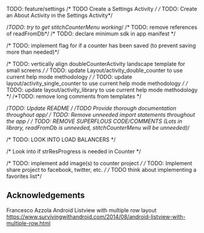 

TODO: feature/settings
/* TODO Create a Settings Activity */
/* TODO: Create an About Activity in the Settings Activity*/


/*TODO: try to get stitchCounterMenu working*/
/* TODO: remove references of readFromDb*/
/* TODO: declare minimum sdk in app manifest */


/* TODO: implement flag for if a counter has been saved (to prevent saving more than needed)*/


/* TODO: vertically align doubleCounterActivity landscape template for small screens */
/* TODO: update Layout/activity_double_counter to use current help mode methodology */
/* TODO: update layout/activity_single_counter to use current help mode methodology */
/* TODO: update layout/activity_library to use current help mode methodology */
/*TODO: remove long comments from templates */
   
    
   /*TODO: Update README */
   /*TODO Provide thorough documentation throughout app*/
   /* TODO: Remove unneeded import statements throughout the app */
    /* TODO: REMOVE SUPERFLOUS CODE/COMMENTS (Lots in library, readFromDb is unneeded, stitchCounterMenu will be unneeded)*/
    
    
   /* TODO: LOOK INTO LOAD BALANCERS */
    
    
   /* Look into if strResProgress is needed in Counter */
    
    
   /* TODO: implement add image(s) to counter project */
    /* TODO: Implement share project to facebook, twitter, etc. */
    /* TODO think about implementing a favorites list*/
    

## Acknowledgements ##
Francesco Azzola
Android Listview with multiple row layout
https://www.survivingwithandroid.com/2014/08/android-listview-with-multiple-row.html